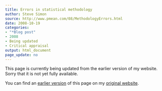 ```yaml
---
title: Errors in statistical methodology
author: Steve Simon
source: http://www.pmean.com/08/MethodologyErrors.html 
date: 2008-10-19
categories:
- "*Blog post"
- 2008
- Being updated
- Critical appraisal
output: html_document
page_update: no
---
```


This page is currently being updated from the earlier version of my website. Sorry that it is not yet fully available.

<!---More--->


You can find an [earlier version][sim1] of this page on my [original website][sim2].

[sim1]: http://www.pmean.com/08/MethodologyErrors.html
[sim2]: http://www.pmean.com/original_site.html
